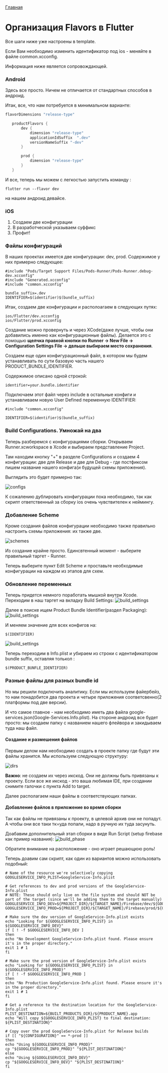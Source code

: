 [Главная](../main.md)

# Организация  Flavors в  Flutter

Все шаги ниже уже настроены в template.

Если Вам необходимо изменить идентификатор под ios - меняйте в файле common.xcconfig.

Информация ниже является сопровождающей. 

### Android

 Здесь все просто. Ничем не отличается от стандартных способов в андроид.

 Итак, все, что нам потребуется в минимальном варианте:

 ```groovy
 flavorDimensions "release-type"

    productFlavors {
        dev {
            dimension "release-type"
            applicationIdSuffix  ".dev"
            versionNameSuffix "-dev"
        }

        prod {
            dimension "release-type"
        }
    }
```

И все, теперь мы можем с легкостью запустить команду :
```
flutter run --flavor dev
```
на нашем андроид девайсе.

### iOS

1. Создаем две конфигурации
1. В разработческой указываем суффикс
1. Профит!


### Файлы конфигураций

В наших проектах имеется две конфигурации: dev, prod.
Содержимое у них примерно следующее:

```с
#include "Pods/Target Support Files/Pods-Runner/Pods-Runner.debug-dev.xcconfig"
#include "Generated.xcconfig"
#include "common.xcconfig"

bundle_suffix=.dev
IDENTIFIER=$(identifier)$(bundle_suffix)
```

Итак, создаем две конфигурации и располоагаем в следующих путях:
```
ios/Flutter/dev.xcconfig
ios/Flutter/prod.xcconfig
```

Создание можно провернуть и через XCode(даже лучше, чтобы они добавились именно как конфигурационные файлы). 
Делается это с помощью **щелчка правкой кнопки по Runner -> New File -> Configuration Settings File -> двльше выбираем место сохранения**.

Создаем еще один конфигурационный файл, в котором мы будем устанавливать по сути базовую часть нашего PRODUCT_BUNDLE_IDENTIFIER.

Содержимое описано одной строкой:
```
identifier=your.bundle.identifier
```

Подключаем этот файл через include в остальные конфиги и устанавливаем новую User Defined переменную IDENTIFIER:
```
#include "common.xcconfig"

IDENTIFIER=$(identifier)$(bundle_suffix)
```

### Build Configurations. Умножай на два

Теперь разберемся с конфигурациями сборки. Открываем Runner.xcworkspace в Xcode и выбираем представление Project.

Там находим кнопку "+" в разделе Configurations и создаем 4 конфигурации: две для Release и две для Debug - где постфиксом пишем название нашего конфига(и будущей схемы приложения). 

Выглядить это будет примерно так:

![configs](img/configs.png)

К сожалению дублировать конфигурации пока необходимо, так как скрипт ответственный за сборку ios очень чувствителен к неймингу.



### Добавление Scheme

Кроме создания файлов конфигурации необходимо также правильно настроить схемы приложения: их также две.

![schemes](img/schemes.png)

Из создание крайне просто. Единсвтенный момент - выберите правильный таргет - Runner.

Теперь выберите пункт Edit Scheme и проставьте необходимые конфигурации на каждом из этапов для схем.

### Обновление переменных

Теперь придется немного поработать мышкой внутри Xcode. Переходим в наш таргет на вкладку Build Settings:
![build_settings](img/bs_step1.png)

Далее в поиске ищем Product Bundle Identifier(раздел Packaging):
![build_settings](img/bs_step2.png)

И меняем значение для всех конфигов на:
```
$(IDENTIFIER)
```

![build_settings](img/bs_step3.png)

Теперь переходим в Info.plist и убираем из строки с идентификатором bundle suffix,  оставляя толькол :
```
$(PRODUCT_BUNFLE_IDENTIFIER)
```

### Разные файлы для разных bundle id

Но мы решили подключить аналитику. Если мы используем файербейз, то нам понадобится два проекта и четыре приложения соответсвенно(2 платформы под две версии).

И что самое главное - нам необходимо иметь два файла google-services.json(Google-Services.Info.plist). На стороне андроид все будет просто: мы создаем папку с названием нашего флейвора и закидываем туда наш файл.

#### Создание и размешения файлов

Первым делом нам необходимо создать в проекте папку где будут эти файлы хранится. Мы используем следующую структуру:

![dirs](img/files_and_dirs.png)

**Важно**: не создаем их через икскод. Они не должны быть привязаны к проекту. Если все же икскод - это ваша любимая IDE, при создании снимите галочки с пункта Add to target.

Далее располагаем наши файлы в соответствующих папках.

#### Добавление файлов в приложение во время сборки

Так как файлы не привязаны к проекту, в целевой архив они не попадут. А чтобы они все таки тк=уда попали, надо в ручную их туда засунуть.

Доабавим дополнительный этап сборки в виде Run Script (setup firebase как пример названия):
 ![build_phase](img/build_phase.png)

 Обратите внимание на расположение - оно играет решающюю роль!

 Теперь доавим сам скрипт, как один из вариантов можно использовать подобный:

 ```
 # Name of the resource we're selectively copying
GOOGLESERVICE_INFO_PLIST=GoogleService-Info.plist

# Get references to dev and prod versions of the GoogleService-Info.plist
# NOTE: These should only live on the file system and should NOT be part of the target (since we'll be adding them to the target manually)
GOOGLESERVICE_INFO_DEV=${PROJECT_DIR}/${TARGET_NAME}/Firebase/dev/${GOOGLESERVICE_INFO_PLIST}
GOOGLESERVICE_INFO_PROD=${PROJECT_DIR}/${TARGET_NAME}/Firebase/prod/${GOOGLESERVICE_INFO_PLIST}

# Make sure the dev version of GoogleService-Info.plist exists
echo "Looking for ${GOOGLESERVICE_INFO_PLIST} in ${GOOGLESERVICE_INFO_DEV}"
if [ ! -f $GOOGLESERVICE_INFO_DEV ]
then
echo "No Development GoogleService-Info.plist found. Please ensure it's in the proper directory."
exit 1 # 1
fi

# Make sure the prod version of GoogleService-Info.plist exists
echo "Looking for ${GOOGLESERVICE_INFO_PLIST} in ${GOOGLESERVICE_INFO_PROD}"
if [ ! -f $GOOGLESERVICE_INFO_PROD ]
then
echo "No Production GoogleService-Info.plist found. Please ensure it's in the proper directory."
exit 1 # 1
fi

# Get a reference to the destination location for the GoogleService-Info.plist
PLIST_DESTINATION=${BUILT_PRODUCTS_DIR}/${PRODUCT_NAME}.app
echo "Will copy ${GOOGLESERVICE_INFO_PLIST} to final destination: ${PLIST_DESTINATION}"

# Copy over the prod GoogleService-Info.plist for Release builds
if [[ "${CONFIGURATION}" == *-prod ]]
then
echo "Using ${GOOGLESERVICE_INFO_PROD}"
cp "${GOOGLESERVICE_INFO_PROD}" "${PLIST_DESTINATION}"
else
echo "Using ${GOOGLESERVICE_INFO_DEV}"
cp "${GOOGLESERVICE_INFO_DEV}" "${PLIST_DESTINATION}"
fi
```





